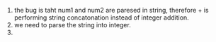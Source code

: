 1. the bug is taht num1 and num2 are paresed in string, therefore + is performing string concatonation instead of integer addition. 
2. we need to parse the string into integer. 
3. 